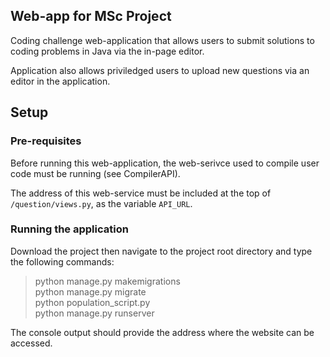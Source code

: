 ## Web-app for MSc Project

Coding challenge web-application that allows users to submit solutions to coding problems in Java via the in-page editor.

Application also allows priviledged users to upload new questions via an editor in the application.

## Setup

### Pre-requisites
Before running this web-application, the web-serivce used to compile user code must be running (see CompilerAPI).

The address of this web-service must be included at the top of `/question/views.py`, as the variable `API_URL`.

### Running the application
Download the project then navigate to the project root directory and type the following commands:

>python manage.py makemigrations<br>
>python manage.py migrate<br>
>python population_script.py<br>
>python manage.py runserver

The console output should provide the address where the website can be accessed.

